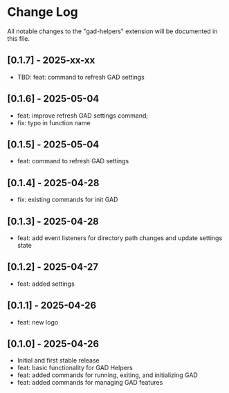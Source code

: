 # Change Log

All notable changes to the "gad-helpers" extension will be documented in this file.

## [0.1.7] - 2025-xx-xx

- TBD: feat: command to refresh GAD settings

## [0.1.6] - 2025-05-04

- feat: improve refresh GAD settings command; 
- fix: typo in function name

## [0.1.5] - 2025-05-04

- feat: command to refresh GAD settings

## [0.1.4] - 2025-04-28

- fix: existing commands for init GAD

## [0.1.3] - 2025-04-28

- feat: add event listeners for directory path changes and update settings state

## [0.1.2] - 2025-04-27

- feat: added settings

## [0.1.1] - 2025-04-26

- feat: new logo

## [0.1.0] - 2025-04-26

- Initial and first stable release
- feat: basic functionality for GAD Helpers
- feat: added commands for running, exiting, and initializing GAD
- feat: added commands for managing GAD features
